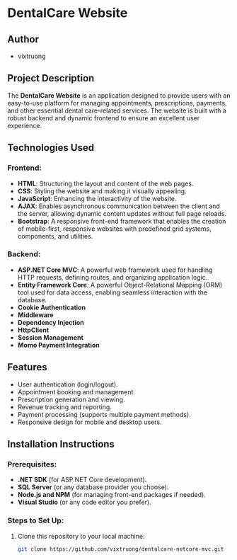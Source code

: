 # DentalCare Website

## Author
- vixtruong

## Project Description
The **DentalCare Website** is an application designed to provide users with an easy-to-use platform for managing appointments, prescriptions, payments, and other essential dental care-related services. The website is built with a robust backend and dynamic frontend to ensure an excellent user experience.

## Technologies Used

### Frontend:
- **HTML**: Structuring the layout and content of the web pages.
- **CSS**: Styling the website and making it visually appealing.
- **JavaScript**: Enhancing the interactivity of the website.
- **AJAX**: Enables asynchronous communication between the client and the server, allowing dynamic content updates without full page reloads.
- **Bootstrap**: A responsive front-end framework that enables the creation of mobile-first, responsive websites with predefined grid systems, components, and utilities.

### Backend:
- **ASP.NET Core MVC**: A powerful web framework used for handling HTTP requests, defining routes, and organizing application logic.
- **Entity Framework Core**: A powerful Object-Relational Mapping (ORM) tool used for data access, enabling seamless interaction with the database.
- **Cookie Authentication**
- **Middleware**
- **Dependency Injection**
- **HttpClient**
- **Session Management**
- **Momo Payment Integration**

## Features
- User authentication (login/logout).
- Appointment booking and management.
- Prescription generation and viewing.
- Revenue tracking and reporting.
- Payment processing (supports multiple payment methods).
- Responsive design for mobile and desktop users.

## Installation Instructions

### Prerequisites:
- **.NET SDK** (for ASP.NET Core development).
- **SQL Server** (or any database provider you choose).
- **Node.js and NPM** (for managing front-end packages if needed).
- **Visual Studio** (or any code editor you prefer).

### Steps to Set Up:
1. Clone this repository to your local machine:
   ```bash
   git clone https://github.com/vixtruong/dentalcare-netcore-mvc.git
